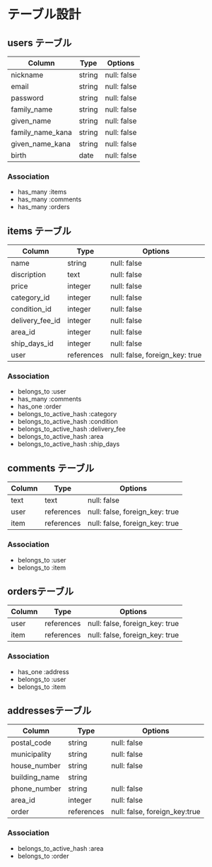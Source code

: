 # テーブル設計

## users テーブル

| Column          | Type    | Options     |
| ----------------| --------| ----------- |
| nickname        | string  | null: false |
| email           | string  | null: false |
| password        | string  | null: false |
| family_name     | string  | null: false |
| given_name      | string  | null: false |
| family_name_kana| string  | null: false |
| given_name_kana | string  | null: false |
| birth           | date    | null: false |

### Association

- has_many :items
- has_many :comments
- has_many :orders

## items テーブル

| Column      | Type         | Options                       |
| ---------------| -------------| ------------------------------|
| name           | string       | null: false                   |
| discription    | text         | null: false                   |
| price          | integer      | null: false                   |
| category_id    | integer      | null: false                   |
| condition_id   | integer      | null: false                   |
| delivery_fee_id| integer      | null: false                   |
| area_id        | integer      | null: false                   |
| ship_days_id   | integer      | null: false                   |
| user           | references   | null: false, foreign_key: true|

### Association

- belongs_to :user
- has_many   :comments
- has_one    :order
- belongs_to_active_hash :category
- belongs_to_active_hash :condition
- belongs_to_active_hash :delivery_fee
- belongs_to_active_hash :area
- belongs_to_active_hash :ship_days


## comments テーブル

| Column      | Type         | Options                       |
| ------------| -------------| ------------------------------|
| text        | text         | null: false                   |
| user        | references   | null: false, foreign_key: true|
| item        | references   | null: false, foreign_key: true|

### Association

- belongs_to :user
- belongs_to :item

## ordersテーブル

| Column       | Type         | Options                       |
| -------------| -------------| ------------------------------|
| user         | references   | null: false, foreign_key: true|
| item         | references   | null: false, foreign_key: true|

### Association

- has_one :address
- belongs_to :user
- belongs_to :item 

## addressesテーブル

| Column       | Type         | Options                       |
| -------------| -------------| ------------------------------|
| postal_code  | string       | null: false                   |
| municipality | string       | null: false                   |
| house_number | string       | null: false                   |
| building_name| string       |                               |
| phone_number | string       | null: false                   |
| area_id      | integer      | null: false                   |
| order        | references   | null: false, foreign_key:true |

### Association

- belongs_to_active_hash :area
- belongs_to :order